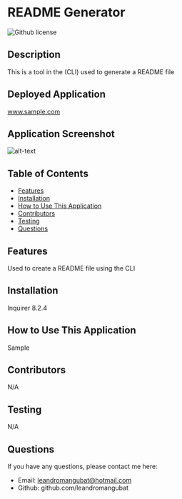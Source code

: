 # README Generator
![Github license](https://img.shields.io/badge/license-MIT-blue.svg)
## Description
This is a tool in the (CLI) used to generate a README file
## Deployed Application
www.sample.com
## Application Screenshot
![alt-text](./sample/image)
## Table of Contents
* [Features](#features)
* [Installation](#installation)
* [How to Use This Application](#HowtoUseThisApplication)
* [Contributors](#contributors)
* [Testing](#testing)
* [Questions](#questions)
## Features
Used to create a README file using the CLI
## Installation
Inquirer 8.2.4
## How to Use This Application
Sample
## Contributors
N/A
## Testing
N/A
## Questions
If you have any questions, please contact me here: 
* Email: leandromangubat@hotmail.com
* Github: github.com/leandromangubat
